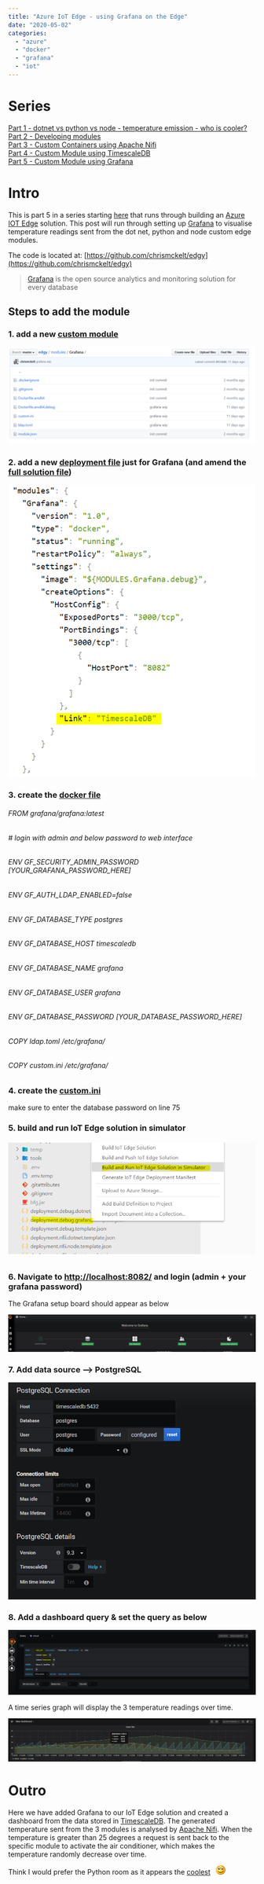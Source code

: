 ```yaml
---
title: "Azure IoT Edge - using Grafana on the Edge"
date: "2020-05-02"
categories: 
  - "azure"
  - "docker"
  - "grafana"
  - "iot"
---
```


# Series

[Part 1 - dotnet vs python vs node - temperature emission - who is cooler?](https://dev.to/chris_mckelt/azure-iot-edge-who-is-cooler-dotnet-node-or-python-369m)  
[Part 2 - Developing modules](https://dev.to/chris_mckelt/azure-iot-edge-developing-custom-modules-df3)  
[Part 3 - Custom Containers using Apache Nifi](https://dev.to/chris_mckelt/azure-iot-edge-3rd-party-containers-3mi3)  
[Part 4 - Custom Module using TimescaleDB](https://dev.to/chris_mckelt/azure-iot-edge-using-timescaledb-on-the-edge-2ec1)  
[Part 5 - Custom Module using Grafana](https://dev.to/chris_mckelt/azure-iot-edge-using-grafana-on-the-edge-26na)

# Intro

This is part 5 in a series starting [here](https://dev.to/chris_mckelt/azure-iot-edge-who-is-cooler-dotnet-node-or-python-369m) that runs through building an [Azure IOT Edge](https://docs.microsoft.com/en-us/azure/iot-edge/about-iot-edge) solution. This post will run through setting up [Grafana](https://grafana.com/) to visualise temperature readings sent from the dot net, python and node custom edge modules.

The code is located at: [https://github.com/chrismckelt/edgy](https://github.com/chrismckelt/edgy)

> [Grafana](https://grafana.com/) is the open source analytics and monitoring solution for every database

## Steps to add the module

### 1\. add a new [custom module](https://github.com/chrismckelt/edgy/tree/master/modules/Grafana) 

![](images/80546306-e1627c00-89e7-11ea-8ceb-434b79aed040.png)

### 2\. add a new [deployment file](https://github.com/chrismckelt/edgy/blob/master/deployment.debug.grafana.template.json) just for Grafana (and amend the [full solution file](https://github.com/chrismckelt/edgy/blob/master/deployment.debug.template.json))

![](images/80546722-03a8c980-89e9-11ea-8735-051f381f16a3.png)

### 3\. create the [docker file](https://github.com/chrismckelt/edgy/blob/master/modules/Grafana/Dockerfile.amd64.debug)

###### FROM grafana/grafana:latest

###### \# login with admin and below password to web interface

###### ENV GF\_SECURITY\_ADMIN\_PASSWORD \[_YOUR\_GRAFANA\_PASSWORD\_HERE\]_

###### ENV GF\_AUTH\_LDAP\_ENABLED=false

###### ENV GF\_DATABASE\_TYPE postgres

###### ENV GF\_DATABASE\_HOST timescaledb

###### ENV GF\_DATABASE\_NAME grafana

###### ENV GF\_DATABASE\_USER grafana

###### ENV GF\_DATABASE\_PASSWORD \[_YOUR\_DATABASE\_PASSWORD\_HERE\]_

###### COPY ldap.toml /etc/grafana/

###### COPY custom.ini /etc/grafana/

### 4\. create the [custom.ini](https://github.com/chrismckelt/edgy/blob/master/modules/Grafana/custom.ini)

make sure to enter the database password on line 75

### 5\. build and run IoT Edge solution in simulator

###### ![](images/80850862-d5c5be00-8c50-11ea-8cda-67a65caf058f.png)

### 6\. Navigate to [http://localhost:8082/](http://localhost:8082/) and login (admin + your grafana password)

The Grafana setup board should appear as below

![](images/80850936-36ed9180-8c51-11ea-9152-9714976a00f7.png)

### 7\. Add data source –> PostgreSQL

![](images/80851051-de6ac400-8c51-11ea-9b9c-9498307fcbef.png)  

### 8\. Add a dashboard query & set the query as below

![](images/80911764-144f9b80-8d6b-11ea-96cb-1f1c24432b4f.png)

A time series graph will display the 3 temperature readings over time.

![](images/80911783-2598a800-8d6b-11ea-9a48-b21db723b8f0.png)

# Outro

Here we have added Grafana to our IoT Edge solution and created a dashboard from the data stored in [TimescaleDB](https://www.timescale.com/). The generated temperature sent from the 3 modules is analysed by [Apache Nifi](https://dev.to/chris_mckelt/azure-iot-edge-3rd-party-containers-3mi3). When the temperature is greater than 25 degrees a request is sent back to the specific module to activate the air conditioner, which makes the temperature randomly decrease over time.

Think I would prefer the Python room as it appears the [coolest](https://user-images.githubusercontent.com/662868/80854122-2bf22b80-8c68-11ea-919c-4833ac0847b8.png)   ![Smile](images/wlEmoticon-smile.png)

